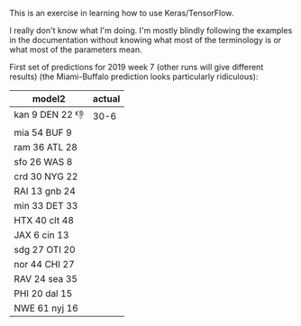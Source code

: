 This is an exercise in learning how to use Keras/TensorFlow.

I really don't know what I'm doing.  I'm mostly blindly following the
examples in the documentation without knowing what most of the
terminology is or what most of the parameters mean.

First set of predictions for 2019 week 7 (other runs will give
different results) (the Miami-Buffalo prediction looks particularly
ridiculous):

model2             | actual
------------------ | ------
kan 9 DEN 22  :-1: | 30-6
mia 54 BUF 9       |
ram 36 ATL 28      |
sfo 26 WAS 8       |
crd 30 NYG 22      |
RAI 13 gnb 24      |
min 33 DET 33      |
HTX 40 clt 48      |
JAX 6 cin 13       |
sdg 27 OTI 20      |
nor 44 CHI 27      |
RAV 24 sea 35      |
PHI 20 dal 15      |
NWE 61 nyj 16      |
